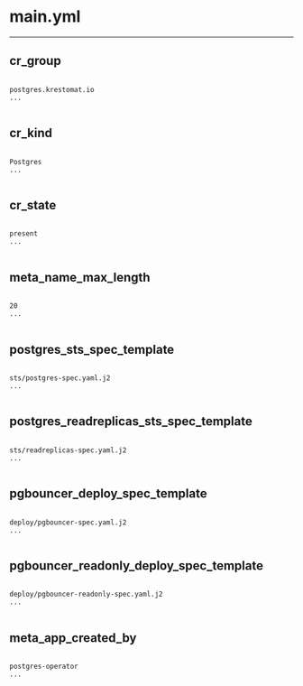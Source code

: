 



# main.yml
  
---
## cr_group
  
```

postgres.krestomat.io
...
  
```
## cr_kind
  
```

Postgres
...
  
```
## cr_state
  
```

present
...
  
```
## meta_name_max_length
  
```

20
...
  
```
## postgres_sts_spec_template
  
```

sts/postgres-spec.yaml.j2
...
  
```
## postgres_readreplicas_sts_spec_template
  
```

sts/readreplicas-spec.yaml.j2
...
  
```
## pgbouncer_deploy_spec_template
  
```

deploy/pgbouncer-spec.yaml.j2
...
  
```
## pgbouncer_readonly_deploy_spec_template
  
```

deploy/pgbouncer-readonly-spec.yaml.j2
...
  
```
## meta_app_created_by
  
```

postgres-operator
...
  
```